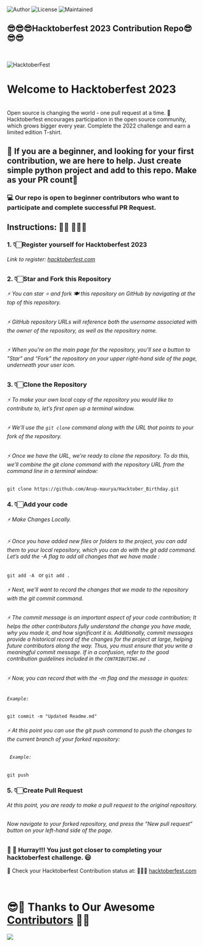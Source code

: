 ![Author](https://img.shields.io/badge/Owner-Anup-maurya)
![License](https://img.shields.io/badge/License-MIT-brightgreen)
![Maintained](https://img.shields.io/maintenance/yes/2023) </br>


<h2 align="left">
  😎😎😎Hacktoberfest 2023 Contribution Repo😎😎😎
</h2>
</br>

![HacktoberFest](https://github.com/Anup-maurya/Python-Projects/assets/62827230/682c0f3c-d1ef-41cc-966d-0c881583734c)

# Welcome to Hacktoberfest 2023


</br>
 Open source is changing the world - one pull request at a time.
🚀 Hacktoberfest encourages participation in the open source community, which grows bigger every year. Complete the 2022 challenge and earn a limited edition T-shirt.
</br>



## 🎯 If you are a beginner, and looking for your first contribution, we are here to help. Just create simple python project and add to this repo. Make as your PR count🎯 </br>

### 💻 Our repo is open to beginner contributors who want to participate and complete successful PR Request. 

## Instructions: 🙅🏼 🙅🏼‍♂️
### 1. 👇🏻Register yourself for Hacktoberfest 2023
###### Link to register: [hacktoberfest.com](https://hacktoberfest.com/)


### 2. 👇🏻Star and Fork this Repository
###### ⚡  You can star ⭐ and fork 🍽️ this repository on GitHub by navigating at the top of this repository.
###### ⚡  GitHub repository URLs will reference both the username associated with the owner of the repository, as well as the repository name.
###### ⚡  When you’re on the main page for the repository, you’ll see a button to "Star" and “Fork” the repository on your upper right-hand side of the page, underneath your user icon.


### 3. 👇🏻Clone the Repository
###### ⚡  To make your own local copy of the repository you would like to contribute to, let’s first open up a terminal window.
###### ⚡  We’ll use the `git clone`  command along with the URL that points to your fork of the repository.
###### ⚡  Once we have the URL, we’re ready to clone the repository. To do this, we’ll combine the git clone command with the repository URL from the command line in a terminal window:
`git clone https://github.com/Anup-maurya/Hacktober_Birthday.git`


### 4. 👇🏻Add your code
###### ⚡  Make Changes Locally. 
###### ⚡  Once you have added new files or folders to the project, you can add them to your local repository, which you can do with the git add command. Let’s add the -A flag to add all changes that we have made : 
`git add -A ` or ` git add . `
###### ⚡  Next, we’ll want to record the changes that we made to the repository with the git commit command.
###### ⚡  The commit message is an important aspect of your code contribution; It helps the other contributors fully understand the change you have made, why you made it, and how significant it is. Additionally, commit messages provide a historical record of the changes for the project at large, helping future contributors along the way. Thus, you must ensure that you write a meaningful commit message. If in a confusion, refer to the good contribution guidelines included in the `CONTRIBUTING.md `.
###### ⚡  Now, you can record that with the -m flag and the message in quotes:
###### *`Example:`*
 ` git commit -m "Updated Readme.md" `
###### ⚡  At this point you can use the git push command to push the changes to the current branch of your forked repository:
###### *` Example:`*
 ` git push `


### 5. 👇🏻Create Pull Request
###### At this point, you are ready to make a pull request to the original repository.
###### Now navigate to your forked repository, and press the “New pull request” button on your left-hand side of the page.

### 👑 👑 Hurray!!! You just got closer to completing your hacktoberfest challenge. 😃

🎩 Check your Hacktoberfest Contribution status at: 🙅🏼‍♂️
<a href="https://hacktoberfest.com" target="blank" >hacktoberfest.com</a>

</br>

# 😎🙏 Thanks to Our Awesome [Contributors](https://github.com/Anup-maurya/Python-Projects/blob/main/Contributors.md) 🙏😎

<p align="left"><a href="https://github.com/Anup-maurya/Python-Projects/graphs/contributors">
  <img src="https://contributors-img.web.app/image?repo=Anup-maurya/Python-Projects" />
</a></p>
